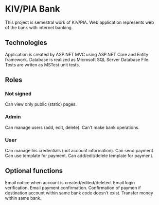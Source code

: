 # KIV/PIA Bank

This project is semestral work of KIV/PIA.
Web application represents web of the bank with internet banking.

## Technologies

Application is created by ASP.NET MVC using ASP.NET Core and Entity framework.
Database is realized as Microsoft SQL Server Database File.
Tests are writen as MSTest unit tests.

## Roles

### Not signed
Can view only public (static) pages.

### Admin
Can manage users (add, edit, delete).
Can't make bank operations.

### User
Can manage his credentials (not account information).
Can send payment. Can use template for payment.
Can add/edit/delete template for payment.

## Optional functions
Email notice when account is created/edited/deleted.
Email login verification.
Email payment confirmation.
Confirmation of paymen if destination account within same bank code doesn't exist.
Transfer money within same bank.